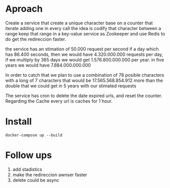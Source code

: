 # Aproach
Create a service that create a unique character base on a counter that iterate adding one in every call the idea is codify that character between a range keep that range in a key-value service as Zookeeper and use Redis to do get the redireccion faster.

the service has an stimation of 50.000 request per second if a day which has 86.400 seconds, then we would have 4.320.000.000 requests per day, if we multiply by 365 days we would get 1.576.800.000.000 per year. in five years we would have 7.884.000.000.000

In order to catch that we plan to use a combination of 78 posible characters with a long of 7 characters 
that would be 17.565.568.854.912 more than the double that we could get in 5 years with our stimated requests

The service has cron to delete the date expired urls, and reset the counter. Regarding the Cache every url is caches for 1 hour.

# Install
```docker-compose up --build```

# Follow ups
1. add stadistics
2. make the redireccion awnser faster
3. delete could be async